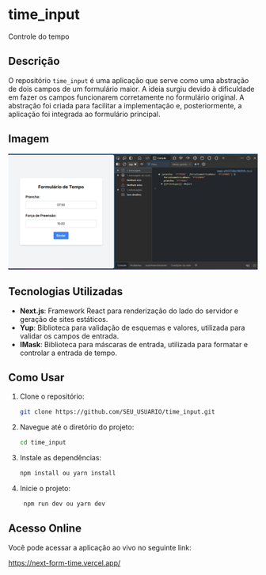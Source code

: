 # time_input

Controle do tempo

## Descrição

O repositório `time_input` é uma aplicação que serve como uma abstração de dois campos de um formulário maior. A ideia surgiu devido à dificuldade em fazer os campos funcionarem corretamente no formulário original. A abstração foi criada para facilitar a implementação e, posteriormente, a aplicação foi integrada ao formulário principal.

## Imagem

![Imagem de exemplo](imagem.png)

## Tecnologias Utilizadas

- **Next.js**: Framework React para renderização do lado do servidor e geração de sites estáticos.
- **Yup**: Biblioteca para validação de esquemas e valores, utilizada para validar os campos de entrada.
- **IMask**: Biblioteca para máscaras de entrada, utilizada para formatar e controlar a entrada de tempo.

## Como Usar

1. Clone o repositório:

   ```bash
   git clone https://github.com/SEU_USUARIO/time_input.git
   ```

2. Navegue até o diretório do projeto:
   ```bash
   cd time_input
   ```
3. Instale as dependências:

   ```bash
   npm install ou yarn install
   ```

4. Inicie o projeto:
   ```bash
    npm run dev ou yarn dev
   ```

## Acesso Online

Você pode acessar a aplicação ao vivo no seguinte link:

https://next-form-time.vercel.app/
